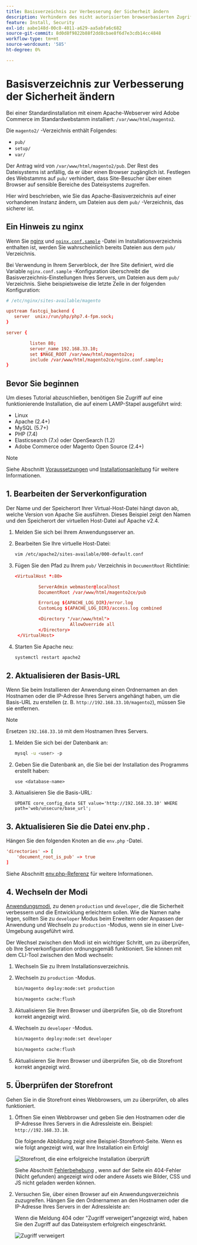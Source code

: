 ```yaml
---
title: Basisverzeichnis zur Verbesserung der Sicherheit ändern
description: Verhindern des nicht autorisierten browserbasierten Zugriffs auf Adobe Commerce oder die Magento Open Source des lokalen Dateisystems.
feature: Install, Security
exl-id: aabe148d-00c8-4011-a629-aa5abfa6c682
source-git-commit: 8d0d8f9822b88f2dd8cbae8f6d7e3cdb14cc4848
workflow-type: tm+mt
source-wordcount: '585'
ht-degree: 0%

---
```


# Basisverzeichnis zur Verbesserung der Sicherheit ändern

Bei einer Standardinstallation mit einem Apache-Webserver wird Adobe Commerce im Standardwebstamm installiert: `/var/www/html/magento2`.

Die `magento2/` -Verzeichnis enthält Folgendes:

- `pub/`
- `setup/`
- `var/`

Der Antrag wird von `/var/www/html/magento2/pub`. Der Rest des Dateisystems ist anfällig, da er über einen Browser zugänglich ist.
Festlegen des Webstamms auf `pub/` verhindert, dass Site-Besucher über einen Browser auf sensible Bereiche des Dateisystems zugreifen.

Hier wird beschrieben, wie Sie das Apache-Basisverzeichnis auf einer vorhandenen Instanz ändern, um Dateien aus dem `pub/` -Verzeichnis, das sicherer ist.

## Ein Hinweis zu nginx

Wenn Sie [nginx](../prerequisites/web-server/nginx.md) und [`nginx.conf.sample`](https://github.com/magento/magento2/blob/2.4/nginx.conf.sample) -Datei im Installationsverzeichnis enthalten ist, werden Sie wahrscheinlich bereits Dateien aus dem `pub/` Verzeichnis.

Bei Verwendung in Ihrem Serverblock, der Ihre Site definiert, wird die Variable `nginx.conf.sample` -Konfiguration überschreibt die Basisverzeichnis-Einstellungen Ihres Servers, um Dateien aus dem `pub/` Verzeichnis. Siehe beispielsweise die letzte Zeile in der folgenden Konfiguration:

```conf
# /etc/nginx/sites-available/magento

upstream fastcgi_backend {
   server  unix:/run/php/php7.4-fpm.sock;
}

server {

         listen 80;
         server_name 192.168.33.10;
         set $MAGE_ROOT /var/www/html/magento2ce;
         include /var/www/html/magento2ce/nginx.conf.sample;
}
```

## Bevor Sie beginnen

Um dieses Tutorial abzuschließen, benötigen Sie Zugriff auf eine funktionierende Installation, die auf einem LAMP-Stapel ausgeführt wird:

- Linux
- Apache (2.4+)
- MySQL (5.7+)
- PHP (7.4)
- Elasticsearch (7.x) oder OpenSearch (1.2)
- Adobe Commerce oder Magento Open Source (2.4+)

>[!NOTE]
>
>Siehe Abschnitt [Voraussetzungen](../prerequisites/overview.md) und [Installationsanleitung](../overview.md) für weitere Informationen.

## 1. Bearbeiten der Serverkonfiguration

Der Name und der Speicherort Ihrer Virtual-Host-Datei hängt davon ab, welche Version von Apache Sie ausführen. Dieses Beispiel zeigt den Namen und den Speicherort der virtuellen Host-Datei auf Apache v2.4.

1. Melden Sie sich bei Ihrem Anwendungsserver an.
1. Bearbeiten Sie Ihre virtuelle Host-Datei:

   ```bash
   vim /etc/apache2/sites-available/000-default.conf
   ```

1. Fügen Sie den Pfad zu Ihrem `pub/` Verzeichnis in `DocumentRoot` Richtlinie:

   ```conf
   <VirtualHost *:80>
   
            ServerAdmin webmaster@localhost
            DocumentRoot /var/www/html/magento2ce/pub
   
            ErrorLog ${APACHE_LOG_DIR}/error.log
            CustomLog ${APACHE_LOG_DIR}/access.log combined
   
            <Directory "/var/www/html">
                        AllowOverride all
            </Directory>
    </VirtualHost>
   ```

1. Starten Sie Apache neu:

   ```bash
   systemctl restart apache2
   ```

## 2. Aktualisieren der Basis-URL

Wenn Sie beim Installieren der Anwendung einen Ordnernamen an den Hostnamen oder die IP-Adresse Ihres Servers angehängt haben, um die Basis-URL zu erstellen (z. B. `http://192.168.33.10/magento2`), müssen Sie sie entfernen.

>[!NOTE]
>
>Ersetzen `192.168.33.10` mit dem Hostnamen Ihres Servers.

1. Melden Sie sich bei der Datenbank an:

   ```bash
   mysql -u <user> -p
   ```

1. Geben Sie die Datenbank an, die Sie bei der Installation des Programms erstellt haben:

   ```shell
   use <database-name>
   ```

1. Aktualisieren Sie die Basis-URL:

   ```shell
   UPDATE core_config_data SET value='http://192.168.33.10' WHERE path='web/unsecure/base_url';
   ```

## 3. Aktualisieren Sie die Datei env.php .

Hängen Sie den folgenden Knoten an die `env.php` -Datei.

```conf
'directories' => [
    'document_root_is_pub' => true
]
```

Siehe Abschnitt [env.php-Referenz](../../configuration/reference/config-reference-envphp.md) für weitere Informationen.

## 4. Wechseln der Modi

[Anwendungsmodi](../../configuration/bootstrap/application-modes.md), zu denen `production` und `developer`, die die Sicherheit verbessern und die Entwicklung erleichtern sollen. Wie die Namen nahe legen, sollten Sie zu `developer` Modus beim Erweitern oder Anpassen der Anwendung und Wechseln zu `production` -Modus, wenn sie in einer Live-Umgebung ausgeführt wird.

Der Wechsel zwischen den Modi ist ein wichtiger Schritt, um zu überprüfen, ob Ihre Serverkonfiguration ordnungsgemäß funktioniert. Sie können mit dem CLI-Tool zwischen den Modi wechseln:

1. Wechseln Sie zu Ihrem Installationsverzeichnis.
1. Wechseln zu `production` -Modus.

   ```bash
   bin/magento deploy:mode:set production
   ```

   ```bash
   bin/magento cache:flush
   ```

1. Aktualisieren Sie Ihren Browser und überprüfen Sie, ob die Storefront korrekt angezeigt wird.
1. Wechseln zu `developer` -Modus.

   ```bash
   bin/magento deploy:mode:set developer
   ```

   ```bash
   bin/magento cache:flush
   ```

1. Aktualisieren Sie Ihren Browser und überprüfen Sie, ob die Storefront korrekt angezeigt wird.

## 5. Überprüfen der Storefront

Gehen Sie in die Storefront eines Webbrowsers, um zu überprüfen, ob alles funktioniert.

1. Öffnen Sie einen Webbrowser und geben Sie den Hostnamen oder die IP-Adresse Ihres Servers in die Adressleiste ein. Beispiel: `http://192.168.33.10`.

   Die folgende Abbildung zeigt eine Beispiel-Storefront-Seite. Wenn es wie folgt angezeigt wird, war Ihre Installation ein Erfolg!

   ![Storefront, die eine erfolgreiche Installation überprüft](../../assets/installation/install-success_store.png)

   Siehe Abschnitt [Fehlerbehebung](https://support.magento.com/hc/en-us/articles/360032994352) , wenn auf der Seite ein 404-Fehler (Nicht gefunden) angezeigt wird oder andere Assets wie Bilder, CSS und JS nicht geladen werden können.

1. Versuchen Sie, über einen Browser auf ein Anwendungsverzeichnis zuzugreifen. Hängen Sie den Ordnernamen an den Hostnamen oder die IP-Adresse Ihres Servers in der Adressleiste an:

   Wenn die Meldung 404 oder &quot;Zugriff verweigert&quot;angezeigt wird, haben Sie den Zugriff auf das Dateisystem erfolgreich eingeschränkt.

   ![Zugriff verweigert](../../assets/installation/access-denied.png)

